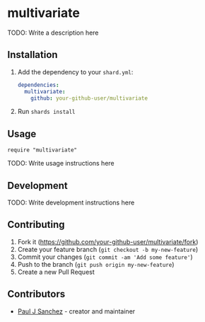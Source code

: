 # multivariate

TODO: Write a description here

## Installation

1. Add the dependency to your `shard.yml`:

   ```yaml
   dependencies:
     multivariate:
       github: your-github-user/multivariate
   ```

2. Run `shards install`

## Usage

```crystal
require "multivariate"
```

TODO: Write usage instructions here

## Development

TODO: Write development instructions here

## Contributing

1. Fork it (<https://github.com/your-github-user/multivariate/fork>)
2. Create your feature branch (`git checkout -b my-new-feature`)
3. Commit your changes (`git commit -am 'Add some feature'`)
4. Push to the branch (`git push origin my-new-feature`)
5. Create a new Pull Request

## Contributors

- [Paul J Sanchez](https://github.com/your-github-user) - creator and maintainer
